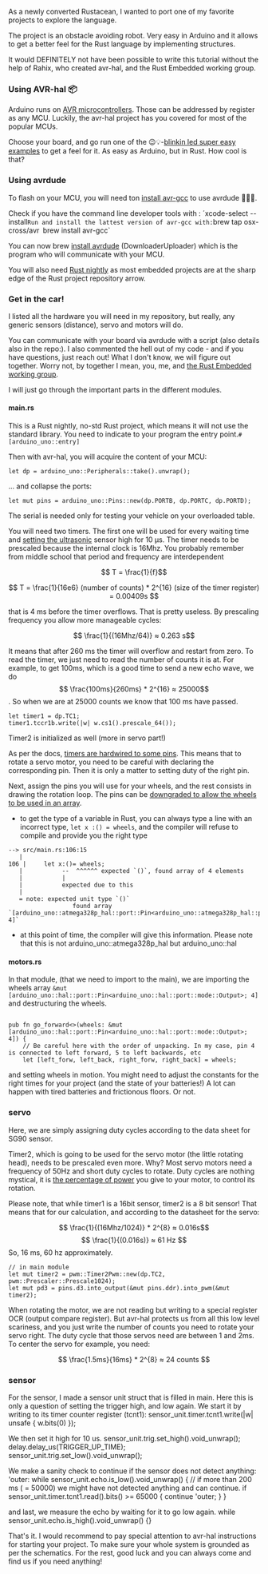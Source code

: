 As a newly converted Rustacean, I wanted to port one of my favorite projects to explore the language.

The project is an obstacle avoiding robot. Very easy in Arduino and it allows to get a better feel for the Rust language by implementing structures.

It would DEFINITELY not have been possible to write this tutorial without the help of Rahix, who created avr-hal, and the Rust Embedded working group.  

### Using AVR-hal 📦

Arduino runs on [AVR microcontrollers](https://en.wikipedia.org/wiki/AVR_microcontrollers). Those can be addressed by register as any MCU. Luckily, the avr-hal project has you covered for most of the popular MCUs.

Choose your board, and go run one of the 😉💡-[blinkin led super easy examples](https://github.com/Rahix/avr-hal/blob/master/boards/arduino-uno/examples/uno-blink.rs) to get a feel for it. As easy as Arduino, but in Rust. How cool is that?

### Using avrdude

To flash on your MCU, you will need ton [install avr-gcc](https://github.com/osx-cross/homebrew-avr) to use avrdude 👨🏽‍🔧.

Check if you have the command line developer tools with : ´xcode-select --install`
Run and install the lattest version of avr-gcc with:
`brew tap osx-cross/avr`
`brew install avr-gcc`

You can now brew [install avrdude](https://www.nongnu.org/avrdude/user-manual/avrdude_1.html) (DownloaderUploader) which is the program who will communicate with your MCU.

You will also need [Rust nightly](https://doc.rust-lang.org/1.2.0/book/nightly-rust.html) as most embedded projects are at the sharp edge of the Rust project repository arrow.

### Get in the car!

I listed all the hardware you will need in my repository, but really, any generic sensors (distance), servo and motors will do.

You can communicate with your board via avrdude with a script (also details also in the repo:). I also commented the hell out of my code - and if you have questions, just reach out! What I don't know, we will figure out together. Worry not, by together I mean, you, me, and [the Rust Embedded working group](https://matrix.to/#/#rust-embedded:matrix.org).

I will just go through the important parts in the different modules.

#### main.rs

This is a Rust nightly, no-std Rust project, which means it will not use the standard library. You need to indicate to your program the entry point.`#[arduino_uno::entry]`

Then with avr-hal, you will acquire the content of your MCU:
```
let dp = arduino_uno::Peripherals::take().unwrap();
```

... and collapse the ports:
```
let mut pins = arduino_uno::Pins::new(dp.PORTB, dp.PORTC, dp.PORTD);
```

The serial is needed only for testing your vehicle on your overloaded table.

You will need two timers. The first one will be used for every waiting time and [setting the ultrasonic](https://trionprojects.org/ultrasonic-sensor-hc-sr04-with-pic-microcontroller/) sensor high for 10 μs. The timer needs to be prescaled because the internal clock is 16Mhz. You probably remember from middle school that period and frequency are interdependent

$$ T = \frac{1}{f}$$

$$ T = \frac{1}{16e6} (number of counts) * 2^{16} (size of the timer register) = 0.00409s $$

that is 4 ms before the timer overflows. That is pretty useless. By prescaling frequency you allow more manageable cycles:

$$ \frac{1}{(16Mhz/64)} ≈ 0.263 s$$

It means that after 260 ms the timer will overflow and restart from zero. To read the timer, we just need to read the number of counts it is at.
For example, to get 100ms, which is a good time to send a new echo wave, we do $$  \frac{100ms}{260ms} * 2^{16} ≈ 25000$$. So when we are at 25000 counts we know that 100 ms have passed.

```
let timer1 = dp.TC1;
timer1.tccr1b.write(|w| w.cs1().prescale_64());

```
Timer2 is initialized as well (more in servo part!)

As per the docs, [timers are hardwired to some pins](https://rahix.github.io/avr-hal/arduino_uno/pwm/index.html). This means that to rotate a servo motor, you need to be careful with declaring the corresponding pin. Then it is only a matter to setting duty of the right pin.


Next, assign the pins you will use for your wheels, and the rest consists in drawing the rotation loop. The pins can be [downgraded to allow the wheels to be used in an array](https://rahix.github.io/avr-hal/atmega328p_hal/port/portd/struct.PD3.html#method.downgrade).

* to get the type of a variable in Rust, you can always type a line with an incorrect type, `let x :() = wheels`, and the compiler will refuse to compile and provide you the right type
```
--> src/main.rs:106:15
   |
106 |     let x:()= wheels;
   |           --  ^^^^^^ expected `()`, found array of 4 elements
   |           |
   |           expected due to this
   |
   = note: expected unit type `()`
                  found array `[arduino_uno::atmega328p_hal::port::Pin<arduino_uno::atmega328p_hal::port::mode::Output>; 4]`
```


* at this point of time, the compiler will give this information. Please note that this is not arduino_uno::atmega328p_hal but arduino_uno::hal

#### motors.rs

In that module, (that we need to import to the main), we are importing the wheels array `&mut [arduino_uno::hal::port::Pin<arduino_uno::hal::port::mode::Output>; 4]` and destructuring the wheels.

```

pub fn go_forward<>(wheels: &mut [arduino_uno::hal::port::Pin<arduino_uno::hal::port::mode::Output>; 4]) {
    // Be careful here with the order of unpacking. In my case, pin 4 is connected to left forward, 5 to left backwards, etc
    let [left_forw, left_back, right_forw, right_back] = wheels;

```

and setting wheels in motion. You might need to adjust the constants for the right times for your project (and the state of your batteries!) A lot can happen with tired batteries and frictionous floors. Or not.

### servo

Here, we are simply assigning duty cycles according to the data sheet for SG90 sensor.

Timer2, which is going to be used for the servo motor (the little rotating head), needs to be prescaled even more. Why? Most servo motors need a frequency of 50Hz and short duty cycles to rotate. Duty cycles are nothing mystical, it is [the percentage of power](https://www.arduino.cc/en/Tutorial/SecretsOfArduinoPWM) you give to your motor, to control its rotation.

Please note, that while timer1 is a 16bit sensor, timer2 is a 8 bit sensor! That means that for our calculation, and according to the datasheet for the servo:

$$ \frac{1}{(16Mhz/1024)} * 2^{8} ≈ 0.016s$$
$$ \frac{1}{(0.016s)} ≈ 61 Hz $$
So, 16 ms, 60 hz approximately.

```
// in main module
let mut timer2 = pwm::Timer2Pwm::new(dp.TC2, pwm::Prescaler::Prescale1024);
let mut pd3 = pins.d3.into_output(&mut pins.ddr).into_pwm(&mut timer2);
```
When rotating the motor, we are not reading but writing to a special register OCR (output compare register). But avr-hal protects us from all this low level scariness, and you just write the number of counts you need to rotate your servo right.
The duty cycle that those servos need are between 1 and 2ms. To center the servo for example, you need:

$$ \frac{1.5ms}{16ms} * 2^{8} ≈ 24 counts $$

### sensor

For the sensor, I made a sensor unit struct that is filled in main. Here this is only a question of setting the trigger high, and low again.
We start it by writing to its timer counter register (tcnt1):
sensor_unit.timer.tcnt1.write(|w| unsafe { w.bits(0) });

We then set it high for 10 us.
sensor_unit.trig.set_high().void_unwrap();
delay.delay_us(TRIGGER_UP_TIME);
sensor_unit.trig.set_low().void_unwrap();

We make a sanity check to continue if the sensor does not detect anything:
'outer: while sensor_unit.echo.is_low().void_unwrap() {
        // if more than 200 ms ( = 50000) we might have not detected anything and can continue.
        if sensor_unit.timer.tcnt1.read().bits() >= 65000 {
            continue 'outer;
        }
    }

and last, we measure the echo by waiting for it to go low again.
while sensor_unit.echo.is_high().void_unwrap() {}

That's it.
I would recommend to pay special attention to avr-hal instructions for starting your project. To make sure your whole system is grounded as per the schematics. For the rest, good luck and you can always come and find us if you need anything!

